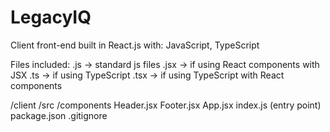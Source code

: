 # LegacyIQ

Client front-end built in React.js with:
JavaScript,
TypeScript

Files included:
.js -> standard js files
.jsx -> if using React components with JSX
.ts -> if using TypeScript
.tsx -> if using TypeScript with React components

/client
  /src
    /components
      Header.jsx
      Footer.jsx
    App.jsx
    index.js (entry point)
  package.json
    .gitignore

